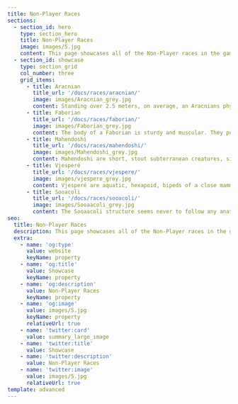 ```yaml
---
title: Non-Player Races
sections:
  - section_id: hero
    type: section_hero
    title: Non-Player Races
    image: images/5.jpg
    content: This page showcases all of the Non-Player races in the game. Please review each of them as you may encounter them in your next adventure.
  - section_id: showcase
    type: section_grid
    col_number: three
    grid_items:
      - title: Aracnian 
        title_url: '/docs/races/aracnian/'
        image: images/Aracnian_grey.jpg
        content: Standing over 2.5 meters, on average, an Aracnians physical structure is a testament the light gravity in which they evolved. Only 70% that of Earth they can generally be described as a thin gaunt race.
      - title: Faborian
        title_url: '/docs/races/faborian/'
        image: images/Faborian_grey.jpg
        content: The body of a Faborian is sturdy and muscular. They posses powerful legs and arms, for a total of four limbs. Perched on top of a slender neck and a barrel like chest is the head.
      - title: Mahendoshi
        title_url: '/docs/races/mahendoshi/'
        image: images/Mahendoshi_grey.jpg
        content: Mahendoshi are short, stout subterranean creatures, similar to terrestrial moles. They average only 0.5 meters in height, yet typically mass over 35kg due to their increased cellular density. 
      - title: Vjesperé
        title_url: '/docs/races/vjespere/'
        image: images/vjespere_grey.jpg
        content: Vjesperé are aquatic, hexapoid, bipeds of a close mammalian decent, their actual ancestry being intertwined to that of the amphibian and whose form can be most aptly described as, humanoid. 
      - title: Sooacoli
        title_url: '/docs/races/sooacoli/'
        image: images/Sooaacoli_grey.jpg
        content: The Sooaacoli structure seems never to follow any anatomic rules, Their curved bones and their dense muscle tissues make them the subject of study and unfortunate under estimation.
seo:
  title: Non-Player Races
  description: This page showcases all of the Non-Player races in the game. Please review each of them as you may encounter them in your next adventure.
  extra:
    - name: 'og:type'
      value: website
      keyName: property
    - name: 'og:title'
      value: Showcase
      keyName: property
    - name: 'og:description'
      value: Non-Player Races
      keyName: property
    - name: 'og:image'
      value: images/5.jpg
      keyName: property
      relativeUrl: true
    - name: 'twitter:card'
      value: summary_large_image
    - name: 'twitter:title'
      value: Showcase
    - name: 'twitter:description'
      value: Non-Player Races
    - name: 'twitter:image'
      value: images/5.jpg
      relativeUrl: true
template: advanced
---
```

